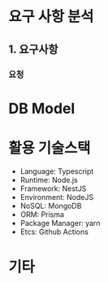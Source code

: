 # 요구 사항 분석

## 1. 요구사항

### 요청

# DB Model

# 활용 기술스택

- Language: Typescript
- Runtime: Node.js
- Framework: NestJS
- Environment: NodeJS
- NoSQL: MongoDB
- ORM: Prisma
- Package Manager: yarn
- Etcs: Github Actions

# 기타

